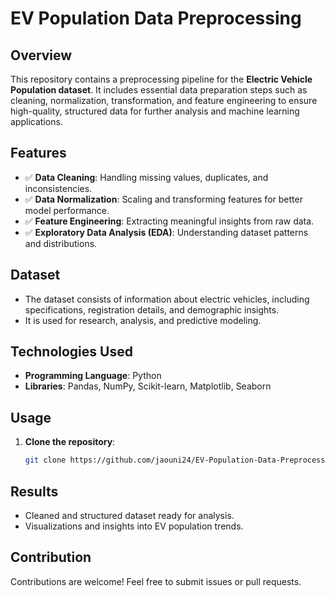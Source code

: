 # EV Population Data Preprocessing

## Overview  
This repository contains a preprocessing pipeline for the **Electric Vehicle Population dataset**. It includes essential data preparation steps such as cleaning, normalization, transformation, and feature engineering to ensure high-quality, structured data for further analysis and machine learning applications.  

## Features  
- ✅ **Data Cleaning**: Handling missing values, duplicates, and inconsistencies.  
- ✅ **Data Normalization**: Scaling and transforming features for better model performance.  
- ✅ **Feature Engineering**: Extracting meaningful insights from raw data.  
- ✅ **Exploratory Data Analysis (EDA)**: Understanding dataset patterns and distributions.  

## Dataset  
- The dataset consists of information about electric vehicles, including specifications, registration details, and demographic insights.  
- It is used for research, analysis, and predictive modeling.  

## Technologies Used  
- **Programming Language**: Python  
- **Libraries**: Pandas, NumPy, Scikit-learn, Matplotlib, Seaborn  

## Usage  
1. **Clone the repository**:  
   ```bash
   git clone https://github.com/jaouni24/EV-Population-Data-Preprocessing.git

## Results
- Cleaned and structured dataset ready for analysis.
- Visualizations and insights into EV population trends.

## Contribution
Contributions are welcome! Feel free to submit issues or pull requests.
